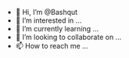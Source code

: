 - 👋 Hi, I’m @Bashqut
- 👀 I’m interested in ...
- 🌱 I’m currently learning ...
- 💞️ I’m looking to collaborate on ...
- 📫 How to reach me ...

<!---
Bashqut/Bashqut is a ✨ special ✨ repository because its `README.md` (this file) appears on your GitHub profile.
You can click the Preview link to take a look at your changes.
--->
